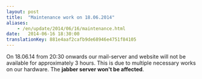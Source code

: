 ```yaml
---
layout: post
title:  "Maintenance work on 18.06.2014"
aliases:
    - /en/update/2014/06/16/maintenance.html
date:   2014-06-16 18:30:00
translationKey: 881e4aaf2cafb9de68946e4751f84105
---
```

On 18.06.14 from 20:30 onwards our mail-server and website will not be available for approximately 3 hours. This is due 
to multiple necessary works on our hardware. The **jabber server won't be affected**.
